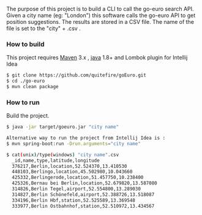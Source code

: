 The purpose of this project is to build a CLI to call the go-euro search API. Given a city name (eg: "London") this software calls the go-euro API to get position suggestions. 
The results are stored in a CSV file. The name of the file is set to the "city" + .csv .


### How to build

This project requires [Maven](https://maven.apache.org/) 3.x , [java](https://java.com/en) 1.8+ and Lombok plugin for Intellij Idea

```bash
$ git clone https://github.com/quitefire/goEuro.git
$ cd ./go-euro
$ mvn clean package
```



### How to run

Build the project.

```bash
$ java -jar target/goeuro.jar "city name"

Alternative way to run the project from Intellij Idea is :
$ mvn spring-boot:run -Drun.arguments="city name"

$ cat(unix)/type(windows) "city name".csv
  _id,name,type,latitude,longitude
  376217,Berlin,location,52.524370,13.410530
  448103,Berlingo,location,45.502980,10.043660
  425332,Berlingerode,location,51.457750,10.238400
  425326,Bernau bei Berlin,location,52.679820,13.587080
  314826,Berlin Tegel,airport,52.554800,13.289030
  314827,Berlin Schönefeld,airport,52.388726,13.518087
  334196,Berlin Hbf,station,52.525589,13.369548
  333977,Berlin Ostbahnhof,station,52.510972,13.434567
```

